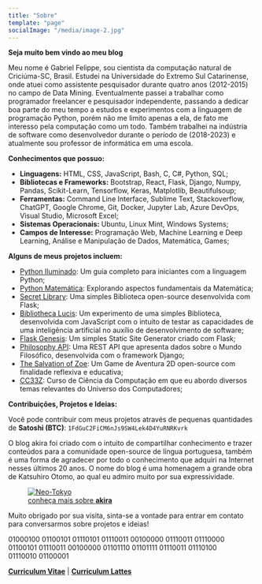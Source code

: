 ```yaml
---
title: "Sobre"
template: "page"
socialImage: "/media/image-2.jpg"
---
```


<b>Seja muito bem vindo ao meu blog</b>

Meu nome é Gabriel Felippe, sou cientista da computação natural de Criciúma-SC, Brasil. Estudei na Universidade do Extremo Sul Catarinense, onde atuei como assistente pesquisador durante quatro anos (2012-2015) no campo de Data Mining. Eventualmente passei a trabalhar como programador freelancer e pesquisador independente, passando a dedicar boa parte do meu tempo a estudos e experimentos com a linguagem de programação Python, porém não me limito apenas a ela, de fato me interesso pela computação como um todo. Também trabalhei na indústria de software como desenvolvedor durante o período de (2018-2023) e atualmente sou professor de informática em uma escola.

<b>Conhecimentos que possuo:</b>

  - **Linguagens:** HTML, CSS, JavaScript, Bash, C, C#, Python, SQL;
  - **Bibliotecas e Frameworks:** Bootstrap, React, Flask, Django, Numpy, Pandas, Scikit-Learn, Tensorflow, Keras, Matplotlib, Beautifulsoup;
  - **Ferramentas:** Command Line Interface, Sublime Text, Stackoverflow, ChatGPT, Google Chrome, Git, Docker, Jupyter Lab, Azure DevOps, Visual Studio, Microsoft Excel;
  - **Sistemas Operacionais:** Ubuntu, Linux Mint, Windows Systems;
  - **Campos de Interesse:** Programação Web, Machine Learning e Deep Learning, Análise e Manipulação de Dados, Matemática, Games;

<b>Alguns de meus projetos incluem:</b>

- [Python Iluminado](https://github.com/the-akira/Python-Iluminado): Um guia completo para iniciantes com a linguagem Python;
- [Python Matemática](https://github.com/the-akira/Python-Matematica): Explorando aspectos fundamentais da Matemática;
- [Secret Library](https://secretslibrary.pythonanywhere.com/): Uma simples Biblioteca open-source desenvolvida com Flask;
- [Bibliotheca Lucis](https://bibliothecalucis.netlify.app/): Um experimento de uma simples Biblioteca, desenvolvida com JavaScript com o intuito de testar as capacidades de uma inteligência artificial no auxílio de desenvolvimento de software;
- [Flask Genesis](https://github.com/the-akira/Flask-Genesis): Um simples Static Site Generator criado com Flask;
- [Philosophy API](https://philosophyapi.pythonanywhere.com/): Uma REST API que apresenta dados sobre o Mundo Filosófico, desenvolvida com o framework Django;
- [The Salvation of Zoe](https://thesalvationofzoe.netlify.app/): Um Game de Aventura 2D open-source com finalidade reflexiva e educativa;
- [CC33Z](https://cc33z.pythonanywhere.com/): Curso de Ciência da Computação em que eu abordo diversos temas relevantes do Universo dos Computadores;

<b>Contribuições, Projetos e Ideias:</b>

Você pode contribuir com meus projetos através de pequenas quantidades de <b>Satoshi (BTC)</b>: `1FdGuC2FiCM6nJs9SW4Lek4D4YuRNRKvrk`

O blog akira foi criado com o intuito de compartilhar conhecimento e trazer conteúdos para a comunidade open-source de língua portuguesa, também é uma forma de agradecer por todo o conhecimento que adquiri na Internet nesses últimos 20 anos. O nome do blog é uma homenagem a grande obra de Katsuhiro Otomo, ao qual eu admiro muito por sua expressividade. 

<figure class="float-right" style="width: 400px">
	<a href="https://en.wikipedia.org/wiki/Akira_(1988_film)"><img src="/media/akira.jpg" alt="Neo-Tokyo"></a>
	<figcaption><a href="https://en.wikipedia.org/wiki/Akira_(1988_film)">conheça mais sobre <b>akira</b></a></figcaption>
</figure>

Muito obrigado por sua visita, sinta-se a vontade para entrar em contato para conversarmos sobre projetos e ideias!

<figure style="margin-block-start: 0;margin-inline-start: 0;">
01000100 01100101 01110101 01110011 00100000 01110011 01110000 01100101 01110011 00100000 01101110 01101111 01110011 01110100 01110010 01100001
</figure>

**[Curriculum Vitae](https://gabrielcv.netlify.com/)** | **[Curriculum Lattes](http://lattes.cnpq.br/6618667439740836)**

